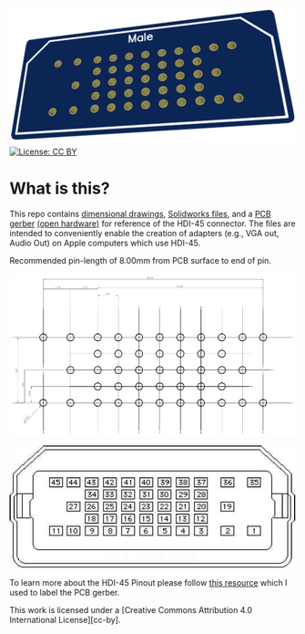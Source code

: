 ![HDI-45 PCB render](https://raw.githubusercontent.com/Stephen-Arsenault/HDI-45/main/Images/hdi-45_render.png)
[![License: CC BY](https://licensebuttons.net/l/by/4.0/80x15.png)](https://creativecommons.org/licenses/by/4.0/)
# What is this?
This repo contains [dimensional drawings](/Drawings), [Solidworks files](/Solidworks), and a [PCB gerber](/Gerbers) [(open hardware)](https://oshwlab.com/stephenarsenault/open-source-hdi-45) for reference of the HDI-45 connector. The files are intended to conveniently enable the creation of adapters (e.g., VGA out, Audio Out) on Apple computers which use HDI-45.

Recommended pin-length of 8.00mm from PCB surface to end of pin.

![HDI-45 Dimensional Drawing](https://raw.githubusercontent.com/Stephen-Arsenault/HDI-45/main/Images/hdi-45_drawing.jpg)

![HDI-45 Pinout](https://raw.githubusercontent.com/Stephen-Arsenault/HDI-45/main/Images/hdi-45_pinout.jpg)

To learn more about the HDI-45 Pinout please follow [this resource](https://www.macrepaircentral.us/power-macintosh-7100-series/hdi-pinouts.html) which I used to label the PCB gerber.

This work is licensed under a [Creative Commons Attribution 4.0 International License][cc-by].
